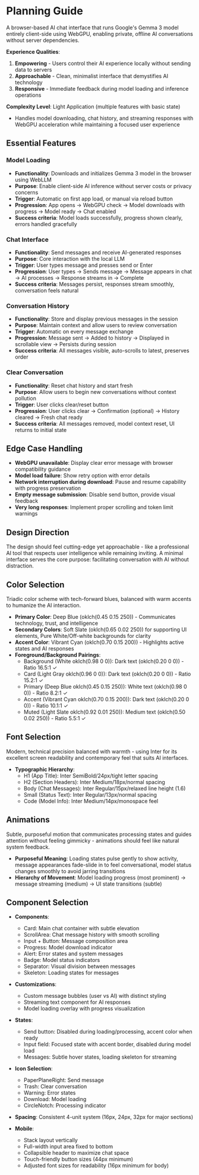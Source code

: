 # Planning Guide

A browser-based AI chat interface that runs Google's Gemma 3 model entirely client-side using WebGPU, enabling private, offline AI conversations without server dependencies.

**Experience Qualities**:
1. **Empowering** - Users control their AI experience locally without sending data to servers
2. **Approachable** - Clean, minimalist interface that demystifies AI technology
3. **Responsive** - Immediate feedback during model loading and inference operations

**Complexity Level**: Light Application (multiple features with basic state)
  - Handles model downloading, chat history, and streaming responses with WebGPU acceleration while maintaining a focused user experience

## Essential Features

### Model Loading
- **Functionality**: Downloads and initializes Gemma 3 model in the browser using WebLLM
- **Purpose**: Enable client-side AI inference without server costs or privacy concerns
- **Trigger**: Automatic on first app load, or manual via reload button
- **Progression**: App opens → WebGPU check → Model downloads with progress → Model ready → Chat enabled
- **Success criteria**: Model loads successfully, progress shown clearly, errors handled gracefully

### Chat Interface
- **Functionality**: Send messages and receive AI-generated responses
- **Purpose**: Core interaction with the local LLM
- **Trigger**: User types message and presses send or Enter
- **Progression**: User types → Sends message → Message appears in chat → AI processes → Response streams in → Complete
- **Success criteria**: Messages persist, responses stream smoothly, conversation feels natural

### Conversation History
- **Functionality**: Store and display previous messages in the session
- **Purpose**: Maintain context and allow users to review conversation
- **Trigger**: Automatic on every message exchange
- **Progression**: Message sent → Added to history → Displayed in scrollable view → Persists during session
- **Success criteria**: All messages visible, auto-scrolls to latest, preserves order

### Clear Conversation
- **Functionality**: Reset chat history and start fresh
- **Purpose**: Allow users to begin new conversations without context pollution
- **Trigger**: User clicks clear/reset button
- **Progression**: User clicks clear → Confirmation (optional) → History cleared → Fresh chat ready
- **Success criteria**: All messages removed, model context reset, UI returns to initial state

## Edge Case Handling
- **WebGPU unavailable**: Display clear error message with browser compatibility guidance
- **Model load failure**: Show retry option with error details
- **Network interruption during download**: Pause and resume capability with progress preservation
- **Empty message submission**: Disable send button, provide visual feedback
- **Very long responses**: Implement proper scrolling and token limit warnings

## Design Direction

The design should feel cutting-edge yet approachable - like a professional AI tool that respects user intelligence while remaining inviting. A minimal interface serves the core purpose: facilitating conversation with AI without distraction.

## Color Selection

Triadic color scheme with tech-forward blues, balanced with warm accents to humanize the AI interaction.

- **Primary Color**: Deep Blue (oklch(0.45 0.15 250)) - Communicates technology, trust, and intelligence
- **Secondary Colors**: Soft Slate (oklch(0.65 0.02 250)) for supporting UI elements, Pure White/Off-white backgrounds for clarity
- **Accent Color**: Vibrant Cyan (oklch(0.70 0.15 200)) - Highlights active states and AI responses
- **Foreground/Background Pairings**:
  - Background (White oklch(0.98 0 0)): Dark text (oklch(0.20 0 0)) - Ratio 16.5:1 ✓
  - Card (Light Gray oklch(0.96 0 0)): Dark text (oklch(0.20 0 0)) - Ratio 15.2:1 ✓
  - Primary (Deep Blue oklch(0.45 0.15 250)): White text (oklch(0.98 0 0)) - Ratio 8.2:1 ✓
  - Accent (Vibrant Cyan oklch(0.70 0.15 200)): Dark text (oklch(0.20 0 0)) - Ratio 10.1:1 ✓
  - Muted (Light Slate oklch(0.92 0.01 250)): Medium text (oklch(0.50 0.02 250)) - Ratio 5.5:1 ✓

## Font Selection

Modern, technical precision balanced with warmth - using Inter for its excellent screen readability and contemporary feel that suits AI interfaces.

- **Typographic Hierarchy**:
  - H1 (App Title): Inter SemiBold/24px/tight letter spacing
  - H2 (Section Headers): Inter Medium/18px/normal spacing
  - Body (Chat Messages): Inter Regular/15px/relaxed line height (1.6)
  - Small (Status Text): Inter Regular/13px/normal spacing
  - Code (Model Info): Inter Medium/14px/monospace feel

## Animations

Subtle, purposeful motion that communicates processing states and guides attention without feeling gimmicky - animations should feel like natural system feedback.

- **Purposeful Meaning**: Loading states pulse gently to show activity, message appearances fade-slide in to feel conversational, model status changes smoothly to avoid jarring transitions
- **Hierarchy of Movement**: Model loading progress (most prominent) → message streaming (medium) → UI state transitions (subtle)

## Component Selection

- **Components**:
  - Card: Main chat container with subtle elevation
  - ScrollArea: Chat message history with smooth scrolling
  - Input + Button: Message composition area
  - Progress: Model download indicator
  - Alert: Error states and system messages
  - Badge: Model status indicators
  - Separator: Visual division between messages
  - Skeleton: Loading states for messages
  
- **Customizations**:
  - Custom message bubbles (user vs AI) with distinct styling
  - Streaming text component for AI responses
  - Model loading overlay with progress visualization
  
- **States**:
  - Send button: Disabled during loading/processing, accent color when ready
  - Input field: Focused state with accent border, disabled during model load
  - Messages: Subtle hover states, loading skeleton for streaming
  
- **Icon Selection**:
  - PaperPlaneRight: Send message
  - Trash: Clear conversation
  - Warning: Error states
  - Download: Model loading
  - CircleNotch: Processing indicator
  
- **Spacing**: Consistent 4-unit system (16px, 24px, 32px for major sections)

- **Mobile**: 
  - Stack layout vertically
  - Full-width input area fixed to bottom
  - Collapsible header to maximize chat space
  - Touch-friendly button sizes (44px minimum)
  - Adjusted font sizes for readability (16px minimum for body)
